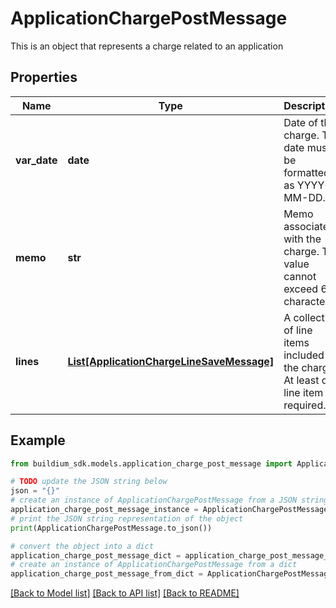 # ApplicationChargePostMessage

This is an object that represents a charge related to an application

## Properties

Name | Type | Description | Notes
------------ | ------------- | ------------- | -------------
**var_date** | **date** | Date of the charge. The date must be formatted as YYYY-MM-DD. | 
**memo** | **str** | Memo associated with the charge. The value cannot exceed 65 characters. | [optional] 
**lines** | [**List[ApplicationChargeLineSaveMessage]**](ApplicationChargeLineSaveMessage.md) | A collection of line items included in the charge. At least one line item is required. | [optional] 

## Example

```python
from buildium_sdk.models.application_charge_post_message import ApplicationChargePostMessage

# TODO update the JSON string below
json = "{}"
# create an instance of ApplicationChargePostMessage from a JSON string
application_charge_post_message_instance = ApplicationChargePostMessage.from_json(json)
# print the JSON string representation of the object
print(ApplicationChargePostMessage.to_json())

# convert the object into a dict
application_charge_post_message_dict = application_charge_post_message_instance.to_dict()
# create an instance of ApplicationChargePostMessage from a dict
application_charge_post_message_from_dict = ApplicationChargePostMessage.from_dict(application_charge_post_message_dict)
```
[[Back to Model list]](../README.md#documentation-for-models) [[Back to API list]](../README.md#documentation-for-api-endpoints) [[Back to README]](../README.md)



